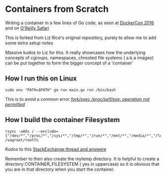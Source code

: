 # Containers from Scratch
Writing a container in a few lines of Go code, as seen at [DockerCon 2016](https://www.youtube.com/watch?v=MHv6cWjvQjM&t=1316s) and on [O'Reilly Safari](https://www.safaribooksonline.com/library/view/how-to-containerize/9781491982310/)

This is forked from Liz Rice's original repository,  purely to allow me to add some extra setup notes

Massive kudos to Liz for this. It really showcases how the underlying concepts of cgroups,  namespaces,  chrooted file systems ( a.k.a images) can be put together to form the bigger concept of a 'container'


##   How I run this on Linux
```
sudo env "PATH=$PATH" go run main.go run /bin/bash
```
This is to avoid a common error [*fork/exec /proc/self/exe: operation not permitted*](https://stackoverflow.com/questions/72543182/fork-exec-proc-self-exe-operation-not-permitted)

##   How I build the container Filesystem
```
rsync -aAXv / --exclude={"/dev/*","/proc/*","/sys/*","/tmp/*","/run/*","/mnt/*","/media/*","/lost+found","/home/*","/opt/*","/snap/*","/usr/local/*","/usr/src/*","/var/*","/vagrant/*"} /vagrant/rootfs
```
Kudos to this [StackExchange thread and answere](https://askubuntu.com/questions/1049930/how-to-copy-root-file-system-in-ubuntu#answer-1231934)

Remember to then also create the mytemp directory. It is helpful to create a directory CONTAINER_FILESYSTEM ( yes in uppercase) so it is obvious that you are in that directory when you start the container.
